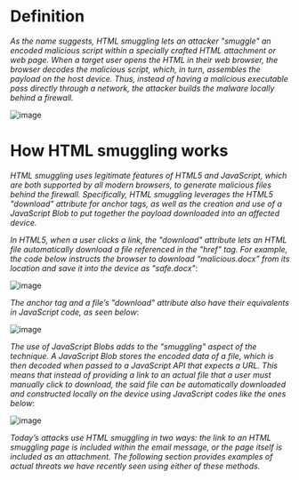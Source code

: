 # Definition

*As the name suggests, HTML smuggling lets an attacker "smuggle" an encoded malicious script within a specially crafted HTML attachment or web page.* 
*When a target user opens the HTML in their web browser, the browser decodes the malicious script, which, in turn, assembles the payload on the host device.* 
*Thus, instead of having a malicious executable pass directly through a network, the attacker builds the malware locally behind a firewall.*

![image](https://github.com/0x074b/Defense-Evasion/assets/83349783/884628a5-67ac-46da-af08-94078b49f434)

# How HTML smuggling works

*HTML smuggling uses legitimate features of HTML5 and JavaScript, which are both supported by all modern browsers, to generate malicious files behind the firewall.*
*Specifically, HTML smuggling leverages the HTML5 "download" attribute for anchor tags,*
*as well as the creation and use of a JavaScript Blob to put together the payload downloaded into an affected device.*

*In HTML5, when a user clicks a link, the "download" attribute lets an HTML file automatically download a file referenced in the "href" tag.*
*For example, the code below instructs the browser to download “malicious.docx” from its location and save it into the device as "safe.docx"*:

![image](https://github.com/0x074b/Defense-Evasion/assets/83349783/c38f3e1a-9f6a-4583-a10b-e67c406932ed)

*The anchor tag and a file’s "download" attribute also have their equivalents in JavaScript code, as seen below*:

![image](https://github.com/0x074b/Defense-Evasion/assets/83349783/619a78d2-3ce4-4034-943e-5d792a12265b)

*The use of JavaScript Blobs adds to the "smuggling" aspect of the technique.*
*A JavaScript Blob stores the encoded data of a file, which is then decoded when passed to a JavaScript API that expects a URL.* 
*This means that instead of providing a link to an actual file that a user must manually click to download,*
*the said file can be automatically downloaded and constructed locally on the device using JavaScript codes like the ones below*:

![image](https://github.com/0x074b/Defense-Evasion/assets/83349783/ef0b57cd-654a-4a7d-a8e6-f4476e849126)

*Today’s attacks use HTML smuggling in two ways: the link to an HTML smuggling page is included within the email message, or the page itself is included as an attachment. 
The following section provides examples of actual threats we have recently seen using either of these methods.*
